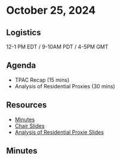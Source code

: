 # October 25, 2024

## Logistics

12-1 PM EDT / 9-10AM PDT / 4-5PM GMT

## Agenda

* TPAC Recap (15 mins)
* Analysis of Residential Proxies (30 mins)

## Resources

* [Minutes](https://docs.google.com/document/d/1tk9w1Fd5GEqlTakcm21GYQxGBBKMA8Xyi_WsnbOWdFI/edit?usp=sharing)
* [Chair Slides](https://docs.google.com/presentation/d/1eBILQ8lGeImdNXYJ59-YzJsjjwbfS5MWz4JFwvN-Hqo/edit?usp=sharing)
* [Analysis of Residential Proxie Slides](https://docs.google.com/presentation/d/1-sVE_DbnCkT_Ye-FjAAn05Lndq6UakckFVSmEuZInFQ/edit?usp=sharing)

## Minutes
